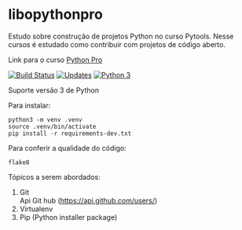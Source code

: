 # libopythonpro
Estudo sobre construção de projetos Python no curso Pytools.
Nesse cursos é estudado como contribuir com projetos de código aberto.

Link para o curso [Python Pro](https://www.python.pro.br/) 
 
[![Build Status](https://travis-ci.org/GilmarDeJesusSantana/libpythonpro.svg?branch=master)](https://travis-ci.org/GilmarDeJesusSantana/libpythonpro)
[![Updates](https://pyup.io/repos/github/GilmarDeJesusSantana/libpythonpro/shield.svg)](https://pyup.io/repos/github/GilmarDeJesusSantana/libpythonpro/)
[![Python 3](https://pyup.io/repos/github/GilmarDeJesusSantana/libpythonpro/python-3-shield.svg)](https://pyup.io/repos/github/GilmarDeJesusSantana/libpythonpro/)

Suporte versão 3 de Python

Para instalar:
````console
python3 -m venv .venv
source .venv/bin/activate
pip install -r requirements-dev.txt
````

Para conferir a qualidade do código:

````console
flake8
````


Tópicos a serem abordados:
1. Git  
   Api Git hub (https://api.github.com/users/) 
2. Virtualenv
3. Pip (Python installer package)

